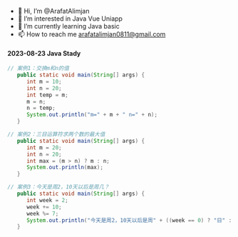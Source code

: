- 👋 Hi, I’m @ArafatAlimjan
- 👀 I’m interested in Java Vue Uniapp
- 🌱 I’m currently learning Java basic
- 📫 How to reach me arafatalimjan0811@gmail.com


#### 2023-08-23 Java Stady

```java
// 案例1：交换m和n的值
   public static void main(String[] args) {
      int m = 10;
      int n = 20;
      int temp = m;
      m = n;
      n = temp;
      System.out.println("m=" + m + " n=" + n);
   }
```

```java
// 案例2：三目运算符求两个数的最大值
   public static void main(String[] args) {
      int m = 20;
      int n = 20;
      int max = (m > n) ? m : n;
      System.out.println(max);
   }
```

```java
// 案例3：今天是周2，10天以后是周几？
   public static void main(String[] args) {
      int week = 2;
      week += 10;
      week %= 7;
      System.out.println("今天是周2，10天以后是周" + ((week == 0) ? "日" : week));
   }
```

```java
```

```java
```

```java
```

```java
```

```java
```

```java
```

```java
```

```java
```

```java
```

```java
```

```java
```

```java
```
```java
```

```java
```

```java
```

```java
```

```java
```

```java
```

```java
```

```java
```

```java
```

```java
```

```java
```

```java
```
```java
```

```java
```

```java
```

```java
```

```java
```

```java
```

```java
```

```java
```

```java
```

```java
```

```java
```

```java
```
```java
```

```java
```

```java
```

```java
```

```java
```

```java
```

```java
```

```java
```

```java
```

```java
```

```java
```

```java
```
```java
```

```java
```

```java
```

```java
```

```java
```

```java
```

```java
```

```java
```

```java
```

```java
```

```java
```

```java
```
```java
```

```java
```

```java
```

```java
```

```java
```

```java
```

```java
```

```java
```

```java
```

```java
```

```java
```

```java
```
```java
```

```java
```

```java
```

```java
```

```java
```

```java
```

```java
```

```java
```

```java
```

```java
```

```java
```

```java
```
```java
```

```java
```

```java
```

```java
```

```java
```

```java
```

```java
```

```java
```

```java
```

```java
```

```java
```

```java
```
```java
```

```java
```

```java
```

```java
```

```java
```

```java
```

```java
```

```java
```

```java
```

```java
```

```java
```

```java
```
```java
```

```java
```

```java
```

```java
```

```java
```

```java
```

```java
```

```java
```

```java
```

```java
```

```java
```

```java
```
```java
```

```java
```

```java
```

```java
```

```java
```

```java
```

```java
```

```java
```

```java
```

```java
```

```java
```

```java
```
```java
```

```java
```

```java
```

```java
```

```java
```

```java
```

```java
```

```java
```

```java
```

```java
```

```java
```

```java
```
```java
```

```java
```

```java
```

```java
```

```java
```

```java
```

```java
```

```java
```

```java
```

```java
```

```java
```

```java
```
```java
```

```java
```

```java
```

```java
```

```java
```

```java
```

```java
```

```java
```

```java
```

```java
```

```java
```

```java
```
```java
```

```java
```

```java
```

```java
```

```java
```

```java
```

```java
```

```java
```

```java
```

```java
```

```java
```

```java
```
```java
```

```java
```

```java
```

```java
```

```java
```

```java
```

```java
```

```java
```

```java
```

```java
```

```java
```

```java
```
```java
```

```java
```

```java
```

```java
```

```java
```

```java
```

```java
```

```java
```

```java
```

```java
```

```java
```

```java
```
```java
```

```java
```

```java
```

```java
```

```java
```

```java
```

```java
```

```java
```

```java
```

```java
```

```java
```

```java
```
```java
```

```java
```

```java
```

```java
```

```java
```

```java
```

```java
```

```java
```

```java
```

```java
```

```java
```

```java
```
```java
```

```java
```

```java
```

```java
```

```java
```

```java
```

```java
```

```java
```

```java
```

```java
```

```java
```

```java
```
```java
```

```java
```

```java
```

```java
```

```java
```

```java
```

```java
```

```java
```

```java
```

```java
```

```java
```

```java
```
```java
```

```java
```

```java
```

```java
```

```java
```

```java
```

```java
```

```java
```

```java
```

```java
```

```java
```

```java
```
```java
```

```java
```

```java
```

```java
```

```java
```

```java
```

```java
```

```java
```

```java
```

```java
```

```java
```

```java
```
```java
```

```java
```

```java
```

```java
```

```java
```

```java
```

```java
```

```java
```

```java
```

```java
```

```java
```

```java
```
```java
```

```java
```

```java
```

```java
```

```java
```

```java
```

```java
```

```java
```

```java
```

```java
```

```java
```

```java
```
```java
```

```java
```

```java
```

```java
```

```java
```

```java
```

```java
```

```java
```

```java
```

```java
```

```java
```

```java
```
```java
```

```java
```

```java
```

```java
```

```java
```

```java
```

```java
```

```java
```

```java
```

```java
```

```java
```

```java
```
```java
```

```java
```

```java
```

```java
```

```java
```

```java
```

```java
```

```java
```

```java
```

```java
```

```java
```

```java
```
